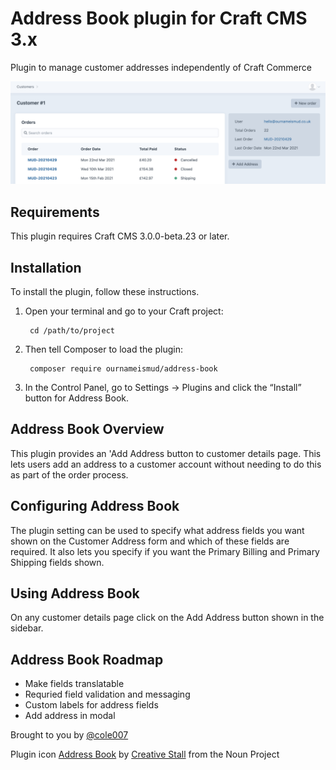 # Address Book plugin for Craft CMS 3.x

Plugin to manage customer addresses independently of Craft Commerce

![Screenshot](resources/img/screenshot.png)

## Requirements

This plugin requires Craft CMS 3.0.0-beta.23 or later.

## Installation

To install the plugin, follow these instructions.

1. Open your terminal and go to your Craft project:

        cd /path/to/project

2. Then tell Composer to load the plugin:

        composer require ournameismud/address-book

3. In the Control Panel, go to Settings → Plugins and click the “Install” button for Address Book.

## Address Book Overview

This plugin provides an 'Add Address button to customer details page.
This lets users add an address to a customer account without needing to do this as part of the order process.

## Configuring Address Book

The plugin setting can be used to specify what address fields you want shown on the Customer Address form and which of these fields are required. It also lets you specify if you want the Primary Billing and Primary Shipping fields shown.

## Using Address Book

On any customer details page click on the Add Address button shown in the sidebar.

## Address Book Roadmap

* Make fields translatable
* Requried field validation and messaging
* Custom labels for address fields
* Add address in modal

Brought to you by [@cole007](ournameismud.co.uk)

Plugin icon [Address Book](https://thenounproject.com/search/?q=address+book&i=377085) by [Creative Stall](https://thenounproject.com/creativestall/) from the Noun Project